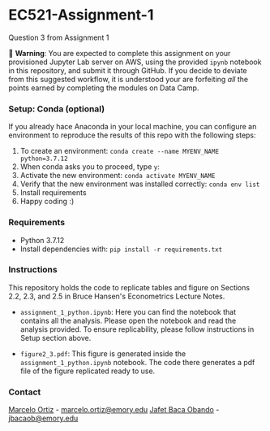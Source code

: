 # EC521-Assignment-1
Question 3 from Assignment 1

📝 **Warning**: You are expected to complete this assignment on your provisioned Jupyter Lab server on AWS, using the provided `ipynb` notebook in this repository, and submit it through GitHub. If you decide to deviate from this suggested workflow, it is understood your are forfeiting _all_ the points earned by completing the modules on Data Camp. 

### Setup: Conda (optional)

If you already hace Anaconda in your local machine, you can configure an environment
to reproduce the results of this repo with the following steps:
1. To create an environment: `conda create --name MYENV_NAME python=3.7.12`
2. When conda asks you to proceed, type `y`:
3. Activate the new environment: `conda activate MYENV_NAME`
4. Verify that the new environment was installed correctly: `conda env list`
5. Install requirements
6. Happy coding :)

### Requirements

* Python 3.7.12
* Install dependencies with: `pip install -r requirements.txt`

### Instructions
This repository holds the code to replicate tables and figure on Sections 2.2, 2.3, and 2.5 in Bruce Hansen's Econometrics Lecture Notes.

*  `assignment_1_python.ipynb`: Here you can find the notebook that contains all the analysis. Please open the notebook and read the analysis provided. To ensure replicability, please follow instructions in Setup section above.
   
*  `figure2_3.pdf`: This figure is generated inside the `assignment_1_python.ipynb` notebook. The code there generates a pdf file  of the figure replicated ready to use.

### Contact

[Marcelo Ortiz](https://economics.emory.edu/people/grad-students/ortiz-marcelo.html) - marcelo.ortiz@emory.edu
[Jafet Baca Obando](https://economics.emory.edu/people/grad-students/baca-jafet.html) - jbacaob@emory.edu
